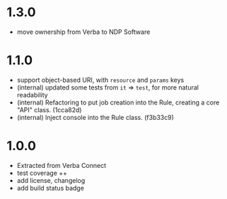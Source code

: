 # 1.3.0
* move ownership from Verba to NDP Software

# 1.1.0

* support object-based URI, with `resource` and `params` keys
* (internal) updated some tests from `it` => `test`, for more natural readability 
* (internal) Refactoring to put job creation into the Rule, creating a core "API" class. (1cca82d)
* (internal) Inject console into the Rule class. (f3b33c9)

# 1.0.0 

* Extracted from Verba Connect
* test coverage ++
* add license, changelog
* add build status badge
